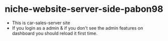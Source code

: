 # niche-website-server-side-pabon98
* This is car-sales-server site
* If you login as a admin & if you don't see the admin features on dashboard you should reload it first time. 

